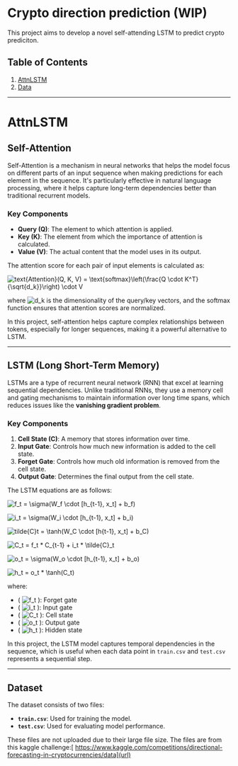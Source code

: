 # Crypto direction prediction (WIP)

This project aims to develop a novel self-attending LSTM to predict crypto prediciton.

## Table of Contents
1. [AttnLSTM](#AttnLSTM)
2. [Data](#Dataset)

---
# AttnLSTM
## Self-Attention

Self-Attention is a mechanism in neural networks that helps the model focus on different parts of an input sequence when making predictions for each element in the sequence. It's particularly effective in natural language processing, where it helps capture long-term dependencies better than traditional recurrent models.

### Key Components
- **Query (Q)**: The element to which attention is applied.
- **Key (K)**: The element from which the importance of attention is calculated.
- **Value (V)**: The actual content that the model uses in its output.

The attention score for each pair of input elements is calculated as:


![text{Attention}(Q, K, V) = \text{softmax}\left(\frac{Q \cdot K^T}{\sqrt{d_k}}\right) \cdot V](https://latex.codecogs.com/svg.image?\text{Attention}(Q,K,V)=\text{softmax}\left(\frac{Q\cdot&space;K^T}{\sqrt{d_k}}\right)\cdot&space;V&space;)


where ![d_k](https://latex.codecogs.com/svg.image?d_k) is the dimensionality of the query/key vectors, and the softmax function ensures that attention scores are normalized.

In this project, self-attention helps capture complex relationships between tokens, especially for longer sequences, making it a powerful alternative to LSTM.

---

## LSTM (Long Short-Term Memory)

LSTMs are a type of recurrent neural network (RNN) that excel at learning sequential dependencies. Unlike traditional RNNs, they use a memory cell and gating mechanisms to maintain information over long time spans, which reduces issues like the **vanishing gradient problem**.

### Key Components
1. **Cell State (C)**: A memory that stores information over time.
2. **Input Gate**: Controls how much new information is added to the cell state.
3. **Forget Gate**: Controls how much old information is removed from the cell state.
4. **Output Gate**: Determines the final output from the cell state.

The LSTM equations are as follows:


![f_t = \sigma(W_f \cdot [h_{t-1}, x_t] + b_f)](https://latex.codecogs.com/svg.image?f_t=\sigma(W_f\cdot[h_{t-1},x_t]&plus;b_f))

![i_t = \sigma(W_i \cdot [h_{t-1}, x_t] + b_i)](https://latex.codecogs.com/svg.image?i_t=\sigma(W_i\cdot[h_{t-1},x_t]&plus;b_i))

![tilde{C}_t = \tanh(W_C \cdot [h_{t-1}, x_t] + b_C)](https://latex.codecogs.com/svg.image?\tilde{C}_t=\tanh(W_C\cdot[h_{t-1},x_t]&plus;b_C))

![C_t = f_t * C_{t-1} + i_t * \tilde{C}_t](https://latex.codecogs.com/svg.image?C_t=f_t*C_{t-1}&plus;i_t*\tilde{C}_t)

![o_t = \sigma(W_o \cdot [h_{t-1}, x_t] + b_o)](https://latex.codecogs.com/svg.image?o_t=\sigma(W_o\cdot[h_{t-1},x_t]&plus;b_o))

![h_t = o_t * \tanh(C_t)](https://latex.codecogs.com/svg.image?h_t=o_t*\tanh(C_t))

where:
- \( ![f_t](https://latex.codecogs.com/svg.image?f_t) \): Forget gate
- \( ![i_t](https://latex.codecogs.com/svg.image?i_t) \): Input gate
- \( ![C_t](https://latex.codecogs.com/svg.image?C_t) \): Cell state
- \( ![o_t](https://latex.codecogs.com/svg.image?o_t) \): Output gate
- \( ![h_t](https://latex.codecogs.com/svg.image?h_t) \): Hidden state

In this project, the LSTM model captures temporal dependencies in the sequence, which is useful when each data point in `train.csv` and `test.csv` represents a sequential step.

---

## Dataset 

The dataset consists of two files:
- **`train.csv`**: Used for training the model.
- **`test.csv`**: Used for evaluating model performance.

These files are not uploaded due to their large file size. The files are from this kaggle challenge:[ https://www.kaggle.com/competitions/directional-forecasting-in-cryptocurrencies/data](url)
